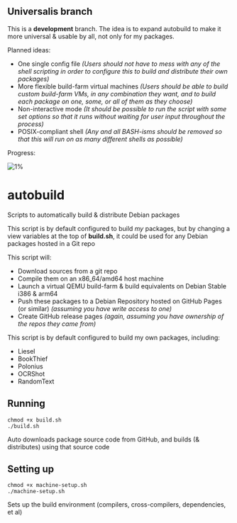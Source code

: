 ## Universalis branch

This is a **development** branch. The idea is to expand autobuild to make it more universal & usable by all, not only for my packages.

Planned ideas:

  - One single config file *(Users should not have to mess with any of the shell scripting in order to configure this to build and distribute their own packages)*
  - More flexible build-farm virtual machines *(Users should be able to build custom build-farm VMs, in any combination they want, and to build each package on one, some, or all of them as they choose)*
  - Non-interactive mode *(It should be possible to run the script with some set options so that it runs without waiting for user input throughout the process)*
  - POSIX-compliant shell *(Any and all BASH-isms should be removed so that this will run on as many different shells as possible)*

Progress:

 ![1%](https://progress-bar.dev/1)

# autobuild

Scripts to automatically build & distribute Debian packages

This script is by default configured to build *my* packages, but by changing a view variables at the top of **build.sh**, it could be used for any Debian packages hosted in a Git repo

This script will:

  - Download sources from a git repo
  - Compile them on an x86_64/amd64 host machine
  - Launch a virtual QEMU build-farm & build equivalents on Debian Stable i386 & arm64
  - Push these packages to a Debian Repository hosted on GitHub Pages (or similar) *(assuming you have write access to one)*
  - Create GitHub release pages *(again, assuming you have ownership of the repos they came from)*

This script is by default configured to build my own packages, including:
  - Liesel
  - BookThief
  - Polonius
  - OCRShot
  - RandomText

## Running

```
chmod +x build.sh
./build.sh
```
Auto downloads package source code from GitHub, and builds (& distributes) using that source code
 
## Setting up

```
chmod +x machine-setup.sh
./machine-setup.sh
```

Sets up the build environment (compilers, cross-compilers, dependencies, et al)
